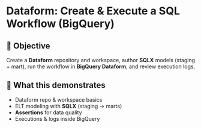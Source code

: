 # Dataform: Create & Execute a SQL Workflow (BigQuery)

## 🎯 Objective
Create a **Dataform** repository and workspace, author **SQLX** models (staging + mart), run the workflow in **BigQuery Dataform**, and review execution logs.

## 🧱 What this demonstrates
- Dataform repo & workspace basics
- ELT modeling with **SQLX** (staging → marts)
- **Assertions** for data quality
- Executions & logs inside BigQuery

